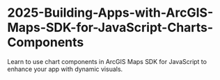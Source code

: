 # 2025-Building-Apps-with-ArcGIS-Maps-SDK-for-JavaScript-Charts-Components
Learn to use chart components in ArcGIS Maps SDK for JavaScript to enhance your app with dynamic visuals. 
